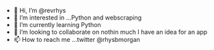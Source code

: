 - 👋 Hi, I’m @revrhys
- 👀 I’m interested in ...Python and webscraping
- 🌱 I’m currently learning Python
- 💞️ I’m looking to collaborate on nothin much I have an idea for an app 
- 📫 How to reach me ...twitter @rhysbmorgan

<!---
revrhys/revrhys is a ✨ special ✨ repository because its `README.md` (this file) appears on your GitHub profile.
You can click the Preview link to take a look at your changes.
--->
